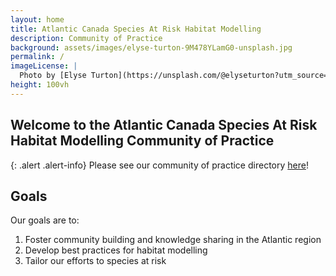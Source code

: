 ```yaml
---
layout: home
title: Atlantic Canada Species At Risk Habitat Modelling
description: Community of Practice
background: assets/images/elyse-turton-9M478YLamG0-unsplash.jpg
permalink: /
imageLicense: |
  Photo by [Elyse Turton](https://unsplash.com/@elyseturton?utm_source=unsplash&utm_medium=referral&utm_content=creditCopyText) on [Unsplash](https://unsplash.com/s/photos/nova-scotia?utm_source=unsplash&utm_medium=referral&utm_content=creditCopyText)  
height: 100vh
---
```


## Welcome to the Atlantic Canada Species At Risk Habitat Modelling Community of Practice

{: .alert .alert-info}
Please see our community of practice directory [here](directory)!

## Goals

Our goals are to:
1. Foster community building and knowledge sharing in the Atlantic region
2. Develop best practices for habitat modelling
3. Tailor our efforts to species at risk

